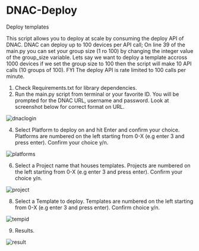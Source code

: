 # DNAC-Deploy
Deploy templates 

This script allows you to deploy at scale by consuming the deploy API of DNAC. DNAC can deploy up to 100 devices per API call; On line 39 of the main.py you can set your group size (1 ro 100) by changing the integer value of the group_size variable. Lets say we want to deploy a template accross 1000 devices if we set the group size to 100 then the script will make 10 API calls (10 groups of 100). FYI The deploy API is rate limited to 100 calls per minute.



1) Check Requirements.txt for library dependencies.
2) Run the main.py script from terminal or your favorite ID. You will be prompted for the DNAC URL, username and password.
   Look at screenshot below for correct format on URL.


![dnaclogin](https://user-images.githubusercontent.com/79263622/163636037-d847fd9d-19b2-460c-bb51-6625c856dd9d.jpg)


4) Select Platform to deploy on and hit Enter and confirm your choice. Platforms are numbered on the left starting from 0-X (e.g enter 3 and press enter). Confirm your choice y/n.


![platforms](https://user-images.githubusercontent.com/79263622/163636214-6ef12286-5921-4d49-8db9-1321bef87b23.jpg)


6) Select a Project name that houses templates. Projects are numbered on the left starting from 0-X (e.g enter 3 and press enter). Confirm your choice y/n.


![project](https://user-images.githubusercontent.com/79263622/163638432-504d367a-be86-4386-b96e-2f0385574340.jpg)


8) Select a Template to deploy. Templates are numbered on the left starting from 0-X (e.g enter 3 and press enter). Confirm choice y/n.


![tempid](https://user-images.githubusercontent.com/79263622/163641564-47312877-2a93-4227-9fed-18623cecb618.jpg)

9) Results.


![result](https://user-images.githubusercontent.com/79263622/163648933-88290a88-bc3b-4da3-ad35-98e9b1463265.jpg)


